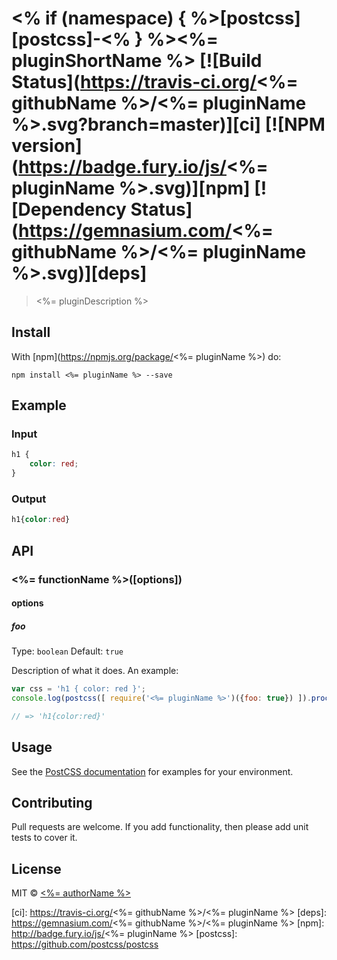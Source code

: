 # <% if (namespace) { %>[postcss][postcss]-<% } %><%= pluginShortName %> [![Build Status](https://travis-ci.org/<%= githubName %>/<%= pluginName %>.svg?branch=master)][ci] [![NPM version](https://badge.fury.io/js/<%= pluginName %>.svg)][npm] [![Dependency Status](https://gemnasium.com/<%= githubName %>/<%= pluginName %>.svg)][deps]

> <%= pluginDescription %>

## Install

With [npm](https://npmjs.org/package/<%= pluginName %>) do:

```
npm install <%= pluginName %> --save
```

## Example

### Input

```css
h1 {
    color: red;
}
```

### Output

```css
h1{color:red}
```

## API

### <%= functionName %>([options])

#### options

##### foo

Type: `boolean`
Default: `true`

Description of what it does. An example:

```js
var css = 'h1 { color: red }';
console.log(postcss([ require('<%= pluginName %>')({foo: true}) ]).process(css).css);

// => 'h1{color:red}'
```

## Usage

See the [PostCSS documentation](https://github.com/postcss/postcss#usage) for
examples for your environment.

## Contributing

Pull requests are welcome. If you add functionality, then please add unit tests
to cover it.

## License

MIT © [<%= authorName %>](<%= authorUrl %>)

[ci]:      https://travis-ci.org/<%= githubName %>/<%= pluginName %>
[deps]:    https://gemnasium.com/<%= githubName %>/<%= pluginName %>
[npm]:     http://badge.fury.io/js/<%= pluginName %>
[postcss]: https://github.com/postcss/postcss
